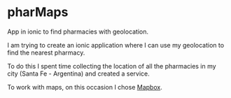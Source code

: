# pharMaps
App in ionic to find pharmacies with geolocation.


I am trying to create an ionic application where I can use my geolocation to find the nearest pharmacy.


To do this I spent time collecting the location of all the pharmacies in my city (Santa Fe - Argentina) and created a service.


To work with maps, on this occasion I chose [Mapbox](https://www.mapbox.com).

